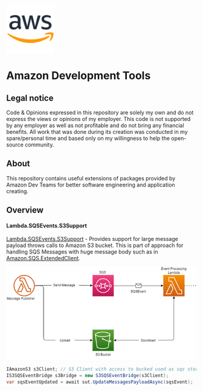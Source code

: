 ![](./assets/logo.png)

# Amazon Development Tools

## Legal notice

Code & Opinions expressed in this repository are solely my own and do not express the views or opinions of my employer. This code is not supported by any employer as well as not profitable and do not bring any financial benefits. All work that was done during its creation was conducted in my spare/personal time and based only on my willingness to help the open-source community.

## About

This repository contains useful extensions of packages provided by Amazon Dev Teams for better software engineering and application creating.

## Overview

#### Lambda.SQSEvents.S3Support

[Lambda.SQSEvents.S3Support](https://github.com/SerhiiVoznyi/Amazon-Development-Tools/tree/master/src/Lambda.SQSEvents.S3Support) - Provides support for large message payload throws calls to Amazon S3 bucket. This is part of approach for handling SQS Messages with huge message body such as in [Amazon.SQS.ExtendedClient](https://github.com/raol/amazon-sqs-net-extended-client-lib). 



![](./assets/sqs-event-s3-bucket.png)



```c#
IAmazonS3 s3Client; // S3 Client with access to bucked used as sqs store.
IS3SQSEventBridge s3Bridge = new S3SQSEventBridge(s3Client);
var sqsEventUpdated = await sut.UpdateMessagesPayloadAsync(sqsEvent);
```



